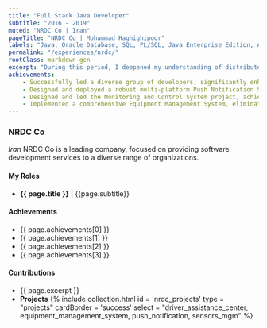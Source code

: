 ```yaml
---
title: "Full Stack Java Developer"
subtitle: "2016 - 2019"
muted: "NRDC Co | Iran"
pageTitle: "NRDC Co | Mohammad Haghighipoor" 
labels: "Java, Oracle Database, SQL, PL/SQL, Java Enterprise Edition, Axure RP, Spring Framework, SonarQube, Gradle, Maven, JavaScript, HTML, CSS, SVN, Agile, Jira, JBoss"
permalink: "/experiences/nrdc/"
rootClass: markdown-gen
excerpt: "During this period, I deepened my understanding of distributed systems and real-time stream processing with Kafka, gained insights into ESBs, and shared hands-on experiences in various technologies."
achievements:
    - Successfully led a diverse group of developers, significantly enhancing team performance and code quality across multiple projects.
    - Designed and deployed a robust multi-platform Push Notification Solution with delivery guarantees and automatic client reconnect, achieving 99.9% message delivery success and significant positive user feedback.
    - Designed and led the Monitoring and Control System project, achieving the first functional test in under four months and impressing top stakeholders with demonstrated feasibility.
    - Implemented a comprehensive Equipment Management System, eliminating significant manual work of classifying and maintaining equipment status within the first 2 months.
---
```


### NRDC Co
_Iran_
NRDC Co is a leading company, focused on providing software development services to a diverse range of organizations.


#### My Roles
- **{{ page.title }}** &#124; {{page.subtitle}}

#### Achievements
- {{ page.achievements[0] }}
- {{ page.achievements[1] }}
- {{ page.achievements[2] }}
- {{ page.achievements[3] }}

#### Contributions
- {{ page.excerpt }}
- **Projects**
{% include collection.html 
        id = 'nrdc_projects'
        type = "projects"
        cardBorder = 'success'
        select = "driver_assistance_center, equipment_management_system, push_notification, sensors_mgm"
    %}